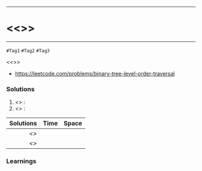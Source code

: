 -----------------------------------------
# <<<PROBLEM>>>
-----------------------------------------
`#Tag1` `#Tag2` `#Tag3`

<<<Description>>>

- https://leetcode.com/problems/binary-tree-level-order-traversal

### Solutions
1. *<<ONE>>* :
2. *<<TWO>>* :

Solutions     | Time      | Space
-------------:|:-----------|------------
*<<ONE>>*     |            |
*<<TWO>>*     |            |

### Learnings
